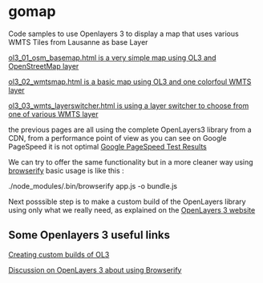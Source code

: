 # gomap

Code samples to use Openlayers 3 to display a map that uses various WMTS Tiles from Lausanne as base Layer

[ol3_01_osm_basemap.html is a very simple map using OL3 and OpenStreetMap layer](https://rawgit.com/lao-tseu-is-alive/gomap/master/ol3_01_osm_basemap.html)

[ol3_02_wmtsmap.html is a basic map using OL3 and one colorfoul WMTS layer](https://rawgit.com/lao-tseu-is-alive/gomap/master/ol3_02_wmtsmap.html)

[ol3_03_wmts_layerswitcher.html is using a layer switcher to choose from one of various WMTS layer](https://rawgit.com/lao-tseu-is-alive/gomap/master/ol3_03_wmts_layerswitcher.html)

the previous pages are all using the complete OpenLayers3 library from a CDN,
from a performance point of view as you can see on Google PageSpeed it is not optimal
[Google PageSpeed Test Results](https://developers.google.com/speed/pagespeed/insights/?url=https%3A%2F%2Frawgit.com%2Flao-tseu-is-alive%2Fgomap%2Fmaster%2Fol3_02_wmtsmap.html&tab=desktop)
 
We can try to offer the same functionality but in a more cleaner way using  [browserify](http://browserify.org/)
basic usage is like this : 

./node_modules/.bin/browserify app.js -o bundle.js

Next posssible step is to make a custom build of the OpenLayers library using only what we really need,
as explained on the [OpenLayers 3 website](http://openlayers.org/en/latest/doc/tutorials/custom-builds.html) 


## Some Openlayers 3 useful links
[Creating custom builds of OL3](http://openlayers.org/en/latest/doc/tutorials/custom-builds.html)

[Discussion on OpenLayers 3 about using Browserify](https://github.com/openlayers/ol3/issues/3162)
